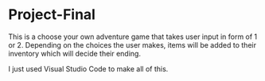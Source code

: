 # Project-Final
This is a choose your own adventure game that takes user input in form of 1 or 2. Depending on the choices the user makes, items will be added to their inventory which will decide their ending.

I just used Visual Studio Code to make all of this.
